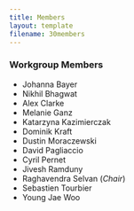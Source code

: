 ```yaml
---
title: Members
layout: template
filename: 30members
--- 
```


### Workgroup Members

* Johanna Bayer
* Nikhil Bhagwat 
* Alex Clarke
* Melanie Ganz 
* Katarzyna Kazimierczak
* Dominik Kraft 
* Dustin Moraczewski
* David Pagliaccio
* Cyril Pernet 
* Jivesh Ramduny 
* Raghavendra Selvan (*Chair*)
* Sebastien Tourbier
* Young Jae Woo
